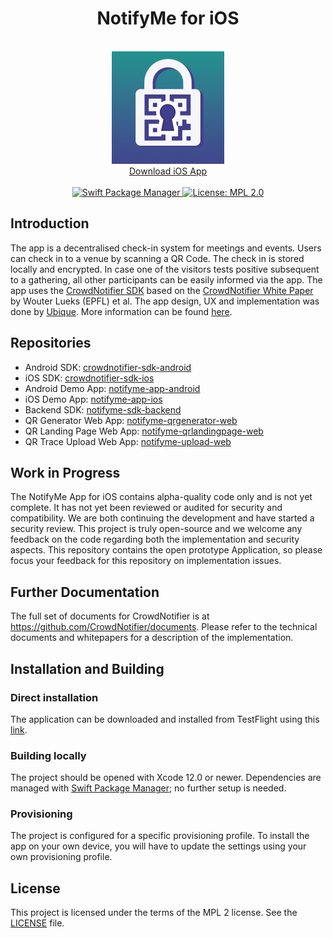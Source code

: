 <h1 align="center">NotifyMe for iOS</h1>
<br />
<div align="center">
  <img width="180" height="180" src="NotifyMe/Resources/Assets.xcassets/AppIcon.appiconset/appicon@180x180-1.png" />
  <br />
  <a href="https://testflight.apple.com/join/OqONONgv" target="_blank">Download iOS App</a>
</div>
<br />
<div align="center">
    <!-- SPM -->
    <a href="https://github.com/apple/swift-package-manager">
      <img alt="Swift Package Manager"
      src="https://img.shields.io/badge/SPM-%E2%9C%93-brightgreen.svg?style=flat">
    </a>
    <!-- License -->
    <a href="https://github.com/UbiqueInnovation/notifyme-app-ios/blob/master/LICENSE">
      <img alt="License: MPL 2.0"
      src="https://img.shields.io/badge/License-MPL%202.0-brightgreen.svg">
    </a>
</div>

## Introduction

The app is a decentralised check-in system for meetings and events. Users can check in to a venue by scanning a QR Code. The check in is stored locally and encrypted. In case one of the visitors tests positive subsequent to a gathering, all other participants can be easily informed via the app. The app uses the [CrowdNotifier SDK](https://github.com/CrowdNotifier/crowdnotifier-sdk-ios) based on the [CrowdNotifier White Paper](https://github.com/CrowdNotifier/documents) by Wouter Lueks (EPFL) et al. The app design, UX and implementation was done by [Ubique](https://ubique.ch/). More information can be found [here](https://notify-me.ch).


## Repositories
* Android SDK: [crowdnotifier-sdk-android](https://github.com/CrowdNotifier/crowdnotifier-sdk-android)
* iOS SDK: [crowdnotifier-sdk-ios](https://github.com/CrowdNotifier/crowdnotifier-sdk-ios)
* Android Demo App: [notifyme-app-android](https://github.com/notifyme-app/notifyme-app-android)
* iOS Demo App: [notifyme-app-ios](https://github.com/notifyme-app/notifyme-app-ios)
* Backend SDK: [notifyme-sdk-backend](https://github.com/notifyme-app/notifyme-sdk-backend)
* QR Generator Web App: [notifyme-qrgenerator-web](https://github.com/notifyme-app/notifyme-qrgenerator-web)
* QR Landing Page Web App: [notifyme-qrlandingpage-web](https://github.com/notifyme-app/notifyme-qrlandingpage-web)
* QR Trace Upload Web App: [notifyme-upload-web](https://github.com/notifyme-app/notifyme-upload-web)

## Work in Progress
The NotifyMe App for iOS contains alpha-quality code only and is not yet complete. It has not yet been reviewed or audited for security and compatibility. We are both continuing the development and have started a security review. This project is truly open-source and we welcome any feedback on the code regarding both the implementation and security aspects.
This repository contains the open prototype Application, so please focus your feedback for this repository on implementation issues.

## Further Documentation
The full set of documents for CrowdNotifier is at https://github.com/CrowdNotifier/documents. Please refer to the technical documents and whitepapers for a description of the implementation.

## Installation and Building

### Direct installation
The application can be downloaded and installed from TestFlight using this [link](https://testflight.apple.com/join/OqONONgv).

### Building locally
The project should be opened with Xcode 12.0 or newer. Dependencies are managed with [Swift Package Manager](https://swift.org/package-manager); no further setup is needed.

### Provisioning
The project is configured for a specific provisioning profile. To install the app on your own device, you will have to update the settings using your own provisioning profile.


## License
This project is licensed under the terms of the MPL 2 license. See the [LICENSE](LICENSE) file.
